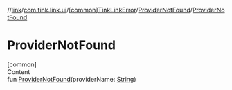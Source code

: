 //[link](../../../index.md)/[com.tink.link.ui](../../index.md)/[[common]TinkLinkError](../index.md)/[ProviderNotFound](index.md)/[ProviderNotFound](-provider-not-found.md)



# ProviderNotFound  
[common]  
Content  
fun [ProviderNotFound](-provider-not-found.md)(providerName: [String](https://kotlinlang.org/api/latest/jvm/stdlib/kotlin/-string/index.html))  



